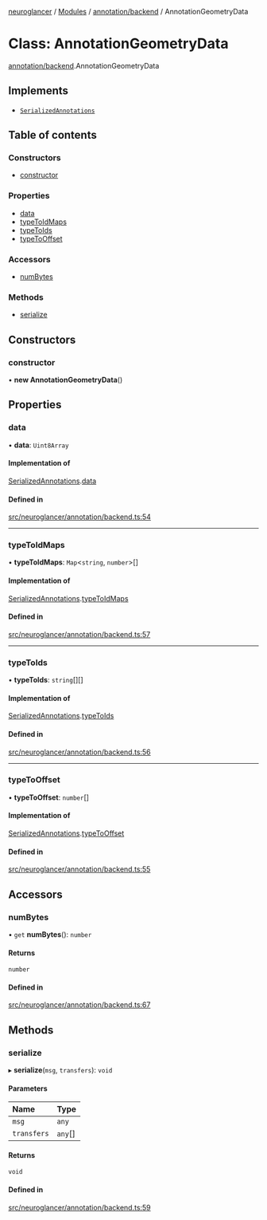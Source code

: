 [neuroglancer](../README.md) / [Modules](../modules.md) / [annotation/backend](../modules/annotation_backend.md) / AnnotationGeometryData

# Class: AnnotationGeometryData

[annotation/backend](../modules/annotation_backend.md).AnnotationGeometryData

## Implements

- [`SerializedAnnotations`](../interfaces/annotation.SerializedAnnotations.md)

## Table of contents

### Constructors

- [constructor](annotation_backend.AnnotationGeometryData.md#constructor)

### Properties

- [data](annotation_backend.AnnotationGeometryData.md#data)
- [typeToIdMaps](annotation_backend.AnnotationGeometryData.md#typetoidmaps)
- [typeToIds](annotation_backend.AnnotationGeometryData.md#typetoids)
- [typeToOffset](annotation_backend.AnnotationGeometryData.md#typetooffset)

### Accessors

- [numBytes](annotation_backend.AnnotationGeometryData.md#numbytes)

### Methods

- [serialize](annotation_backend.AnnotationGeometryData.md#serialize)

## Constructors

### constructor

• **new AnnotationGeometryData**()

## Properties

### data

• **data**: `Uint8Array`

#### Implementation of

[SerializedAnnotations](../interfaces/annotation.SerializedAnnotations.md).[data](../interfaces/annotation.SerializedAnnotations.md#data)

#### Defined in

[src/neuroglancer/annotation/backend.ts:54](https://github.com/ActiveBrainAtlas2/neuroglancer/blob/1beb5d34/src/neuroglancer/annotation/backend.ts#L54)

___

### typeToIdMaps

• **typeToIdMaps**: `Map`<`string`, `number`\>[]

#### Implementation of

[SerializedAnnotations](../interfaces/annotation.SerializedAnnotations.md).[typeToIdMaps](../interfaces/annotation.SerializedAnnotations.md#typetoidmaps)

#### Defined in

[src/neuroglancer/annotation/backend.ts:57](https://github.com/ActiveBrainAtlas2/neuroglancer/blob/1beb5d34/src/neuroglancer/annotation/backend.ts#L57)

___

### typeToIds

• **typeToIds**: `string`[][]

#### Implementation of

[SerializedAnnotations](../interfaces/annotation.SerializedAnnotations.md).[typeToIds](../interfaces/annotation.SerializedAnnotations.md#typetoids)

#### Defined in

[src/neuroglancer/annotation/backend.ts:56](https://github.com/ActiveBrainAtlas2/neuroglancer/blob/1beb5d34/src/neuroglancer/annotation/backend.ts#L56)

___

### typeToOffset

• **typeToOffset**: `number`[]

#### Implementation of

[SerializedAnnotations](../interfaces/annotation.SerializedAnnotations.md).[typeToOffset](../interfaces/annotation.SerializedAnnotations.md#typetooffset)

#### Defined in

[src/neuroglancer/annotation/backend.ts:55](https://github.com/ActiveBrainAtlas2/neuroglancer/blob/1beb5d34/src/neuroglancer/annotation/backend.ts#L55)

## Accessors

### numBytes

• `get` **numBytes**(): `number`

#### Returns

`number`

#### Defined in

[src/neuroglancer/annotation/backend.ts:67](https://github.com/ActiveBrainAtlas2/neuroglancer/blob/1beb5d34/src/neuroglancer/annotation/backend.ts#L67)

## Methods

### serialize

▸ **serialize**(`msg`, `transfers`): `void`

#### Parameters

| Name | Type |
| :------ | :------ |
| `msg` | `any` |
| `transfers` | `any`[] |

#### Returns

`void`

#### Defined in

[src/neuroglancer/annotation/backend.ts:59](https://github.com/ActiveBrainAtlas2/neuroglancer/blob/1beb5d34/src/neuroglancer/annotation/backend.ts#L59)
